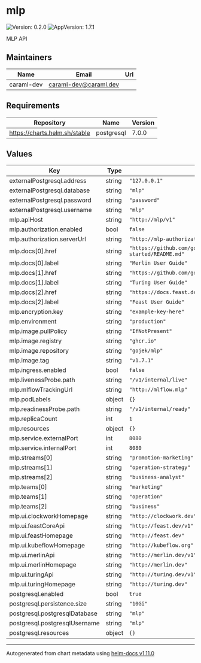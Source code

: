 # mlp

![Version: 0.2.0](https://img.shields.io/badge/Version-0.2.0-informational?style=flat-square) ![AppVersion: 1.7.1](https://img.shields.io/badge/AppVersion-1.7.1-informational?style=flat-square)

MLP API

## Maintainers

| Name | Email | Url |
| ---- | ------ | --- |
| caraml-dev | <caraml-dev@caraml.dev> |  |

## Requirements

| Repository | Name | Version |
|------------|------|---------|
| https://charts.helm.sh/stable | postgresql | 7.0.0 |

## Values

| Key | Type | Default | Description |
|-----|------|---------|-------------|
| externalPostgresql.address | string | `"127.0.0.1"` |  |
| externalPostgresql.database | string | `"mlp"` |  |
| externalPostgresql.password | string | `"password"` |  |
| externalPostgresql.username | string | `"mlp"` |  |
| mlp.apiHost | string | `"http://mlp/v1"` |  |
| mlp.authorization.enabled | bool | `false` |  |
| mlp.authorization.serverUrl | string | `"http://mlp-authorization-keto"` |  |
| mlp.docs[0].href | string | `"https://github.com/gojek/merlin/blob/main/docs/getting-started/README.md"` |  |
| mlp.docs[0].label | string | `"Merlin User Guide"` |  |
| mlp.docs[1].href | string | `"https://github.com/gojek/turing"` |  |
| mlp.docs[1].label | string | `"Turing User Guide"` |  |
| mlp.docs[2].href | string | `"https://docs.feast.dev/user-guide/overview"` |  |
| mlp.docs[2].label | string | `"Feast User Guide"` |  |
| mlp.encryption.key | string | `"example-key-here"` |  |
| mlp.environment | string | `"production"` |  |
| mlp.image.pullPolicy | string | `"IfNotPresent"` |  |
| mlp.image.registry | string | `"ghcr.io"` |  |
| mlp.image.repository | string | `"gojek/mlp"` |  |
| mlp.image.tag | string | `"v1.7.1"` |  |
| mlp.ingress.enabled | bool | `false` |  |
| mlp.livenessProbe.path | string | `"/v1/internal/live"` |  |
| mlp.mlflowTrackingUrl | string | `"http://mlflow.mlp"` |  |
| mlp.podLabels | object | `{}` |  |
| mlp.readinessProbe.path | string | `"/v1/internal/ready"` |  |
| mlp.replicaCount | int | `1` |  |
| mlp.resources | object | `{}` |  |
| mlp.service.externalPort | int | `8080` |  |
| mlp.service.internalPort | int | `8080` |  |
| mlp.streams[0] | string | `"promotion-marketing"` |  |
| mlp.streams[1] | string | `"operation-strategy"` |  |
| mlp.streams[2] | string | `"business-analyst"` |  |
| mlp.teams[0] | string | `"marketing"` |  |
| mlp.teams[1] | string | `"operation"` |  |
| mlp.teams[2] | string | `"business"` |  |
| mlp.ui.clockworkHomepage | string | `"http://clockwork.dev"` |  |
| mlp.ui.feastCoreApi | string | `"http://feast.dev/v1"` |  |
| mlp.ui.feastHomepage | string | `"http://feast.dev"` |  |
| mlp.ui.kubeflowHomepage | string | `"http://kubeflow.org"` |  |
| mlp.ui.merlinApi | string | `"http://merlin.dev/v1"` |  |
| mlp.ui.merlinHomepage | string | `"http://merlin.dev"` |  |
| mlp.ui.turingApi | string | `"http://turing.dev/v1"` |  |
| mlp.ui.turingHomepage | string | `"http://turing.dev"` |  |
| postgresql.enabled | bool | `true` |  |
| postgresql.persistence.size | string | `"10Gi"` |  |
| postgresql.postgresqlDatabase | string | `"mlp"` |  |
| postgresql.postgresqlUsername | string | `"mlp"` |  |
| postgresql.resources | object | `{}` |  |

----------------------------------------------
Autogenerated from chart metadata using [helm-docs v1.11.0](https://github.com/norwoodj/helm-docs/releases/v1.11.0)
